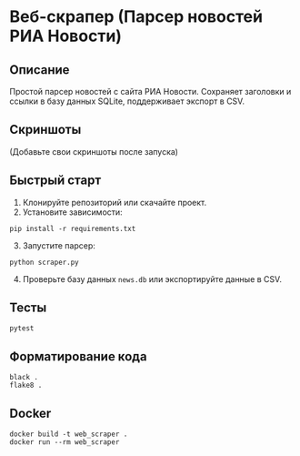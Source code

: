 # Веб-скрапер (Парсер новостей РИА Новости)

## Описание
Простой парсер новостей с сайта РИА Новости. Сохраняет заголовки и ссылки в базу данных SQLite, поддерживает экспорт в CSV.

## Скриншоты
(Добавьте свои скриншоты после запуска)

## Быстрый старт

1. Клонируйте репозиторий или скачайте проект.
2. Установите зависимости:
```
pip install -r requirements.txt
```
3. Запустите парсер:
```
python scraper.py
```
4. Проверьте базу данных `news.db` или экспортируйте данные в CSV.

## Тесты
```
pytest
```

## Форматирование кода
```
black .
flake8 .
```

## Docker
```
docker build -t web_scraper .
docker run --rm web_scraper
```
